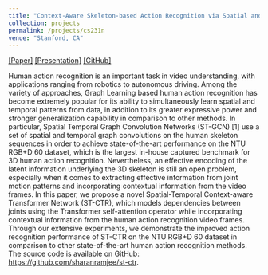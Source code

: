 ```yaml
---
title: "Context-Aware Skeleton-based Action Recognition via Spatial and Temporal Transformer Networks"
collection: projects
permalink: /projects/cs231n
venue: "Stanford, CA"
---  
```

[[Paper]](https://sharanramjee.github.io/files/projects/cs231n.pdf)
[[Presentation]](https://sharanramjee.github.io/files/talks/cs231n.pdf)
[[GitHub]](https://github.com/sharanramjee/st-ctr)

Human action recognition is an important task in video understanding, with applications ranging from robotics to autonomous driving. Among the variety of approaches, Graph Learning based human action recognition has become extremely popular for its ability to simultaneously learn spatial and temporal patterns from data, in addition to its greater expressive power and stronger generalization capability in comparison to other methods. In particular, Spatial Temporal Graph Convolution Networks (ST-GCN) [1] use a set of spatial and temporal graph convolutions on the human skeleton sequences in order to achieve state-of-the-art performance on the NTU RGB+D 60 dataset, which is the largest in-house captured benchmark for 3D human action recognition. Nevertheless, an effective encoding of the latent information underlying the 3D skeleton is still an open problem, especially when it comes to extracting effective information from joint motion patterns and incorporating contextual information from the video frames. In this paper, we propose a novel Spatial-Temporal Context-aware Transformer Network (ST-CTR), which models dependencies between joints using the Transformer self-attention operator while incorporating contextual information from the human action recognition video frames. Through our extensive experiments, we demonstrate the improved action recognition performance of ST-CTR on the NTU RGB+D 60 dataset in comparison to other state-of-the-art human action recognition methods. The source code is available on GitHub: https://github.com/sharanramjee/st-ctr.
